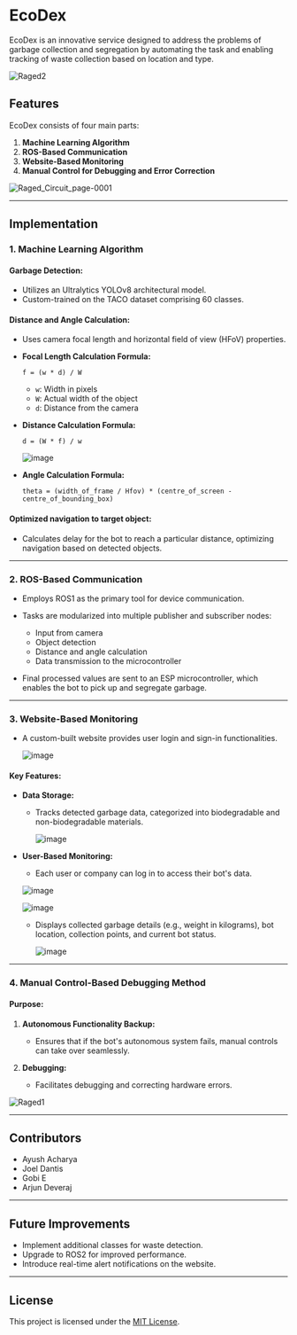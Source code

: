 # EcoDex

EcoDex is an innovative service designed to address the problems of garbage collection and segregation by automating the task and enabling tracking of waste collection based on location and type.

![Raged2](https://github.com/user-attachments/assets/80a0b8ff-2929-4a72-9ffd-c6024f904a11)


## Features
EcoDex consists of four main parts:

1. **Machine Learning Algorithm**
2. **ROS-Based Communication**
3. **Website-Based Monitoring**
4. **Manual Control for Debugging and Error Correction**

![Raged_Circuit_page-0001](https://github.com/user-attachments/assets/50b592a4-5999-41ff-a6d0-c19dd9225f8d)


---

## Implementation

### **1. Machine Learning Algorithm**

#### Garbage Detection:
- Utilizes an Ultralytics YOLOv8 architectural model.
- Custom-trained on the TACO dataset comprising 60 classes.

#### Distance and Angle Calculation:
- Uses camera focal length and horizontal field of view (HFoV) properties.
- **Focal Length Calculation Formula:**
  
  ```
  f = (w * d) / W
  ```
  
  - `w`: Width in pixels
  - `W`: Actual width of the object
  - `d`: Distance from the camera

- **Distance Calculation Formula:**
  
  ```
  d = (W * f) / w
  ```

  ![image](https://github.com/user-attachments/assets/4730d42d-f5f9-43c2-82c5-b9e590202065)


- **Angle Calculation Formula:**
  
  ```
  theta = (width_of_frame / Hfov) * (centre_of_screen - centre_of_bounding_box)
  ```

#### Optimized navigation to target object:
- Calculates delay for the bot to reach a particular distance, optimizing navigation based on detected objects.

---

### **2. ROS-Based Communication**
- Employs ROS1 as the primary tool for device communication.
- Tasks are modularized into multiple publisher and subscriber nodes:
  - Input from camera
  - Object detection
  - Distance and angle calculation
  - Data transmission to the microcontroller

- Final processed values are sent to an ESP microcontroller, which enables the bot to pick up and segregate garbage.

---

### **3. Website-Based Monitoring**
- A custom-built website provides user login and sign-in functionalities.

  ![image](https://github.com/user-attachments/assets/e105761f-9daa-4441-9670-39ebdb04bcdf)



#### Key Features:
- **Data Storage:**
  - Tracks detected garbage data, categorized into biodegradable and non-biodegradable materials.
 
    ![image](https://github.com/user-attachments/assets/0e3d0383-83e1-4b9c-a5f6-099f3f9d07dd)

- **User-Based Monitoring:**
  - Each user or company can log in to access their bot's data.
 
   ![image](https://github.com/user-attachments/assets/b19f93f5-820b-4117-8bac-47a306777146)

   ![image](https://github.com/user-attachments/assets/40eb2417-4eee-4d7d-8baa-7901d6e6fc24)
 
    

  - Displays collected garbage details (e.g., weight in kilograms), bot location, collection points, and current bot status.
 
    ![image](https://github.com/user-attachments/assets/f868b826-f269-4363-941f-f7503855cefa)


---

### **4. Manual Control-Based Debugging Method**

#### Purpose:
1. **Autonomous Functionality Backup:**
   - Ensures that if the bot's autonomous system fails, manual controls can take over seamlessly.

2. **Debugging:**
   - Facilitates debugging and correcting hardware errors.
  
  ![Raged1](https://github.com/user-attachments/assets/71bddf7b-b2e3-427a-885a-094e0f9ba990)


---

## Contributors
- Ayush Acharya
- Joel Dantis
- Gobi E
- Arjun Deveraj

---

## Future Improvements
- Implement additional classes for waste detection.
- Upgrade to ROS2 for improved performance.
- Introduce real-time alert notifications on the website.

---

## License
This project is licensed under the [MIT License](LICENSE).

